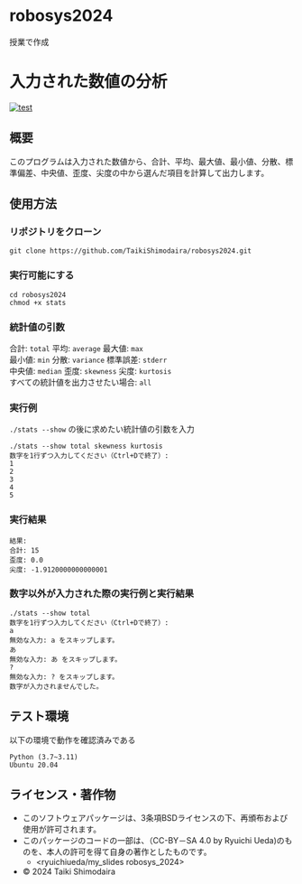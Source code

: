 # robosys2024
授業で作成
# 入力された数値の分析
[![test](https://github.com/TaikiShimodaira/robosys2024/actions/workflows/test.yml/badge.svg)](https://github.com/TaikiShimodaira/robosys2024/actions/workflows/test.yml)
## 概要
このプログラムは入力された数値から、合計、平均、最大値、最小値、分散、標準偏差、中央値、歪度、尖度の中から選んだ項目を計算して出力します。
## 使用方法
### リポジトリをクローン
```
git clone https://github.com/TaikiShimodaira/robosys2024.git
```
### 実行可能にする
```
cd robosys2024  
chmod +x stats
```  
### 統計値の引数  
合計:   `total`        平均: `average`        最大値: `max`  
最小値: `min`        分散: `variance`        標準誤差: `stderr`  
中央値: `median`        歪度: `skewness`        尖度: `kurtosis`  
すべての統計値を出力させたい場合: `all`  
### 実行例
`./stats --show` の後に求めたい統計値の引数を入力

```
./stats --show total skewness kurtosis  
数字を1行ずつ入力してください（Ctrl+Dで終了）:  
1  
2  
3  
4  
5  
```
### 実行結果
```
結果:  
合計: 15    
歪度: 0.0  
尖度: -1.9120000000000001
```
### 数字以外が入力された際の実行例と実行結果
```
./stats --show total  
数字を1行ずつ入力してください（Ctrl+Dで終了）:  
a  
無効な入力: a をスキップします。  
あ  
無効な入力: あ をスキップします。  
?  
無効な入力: ? をスキップします。  
数字が入力されませんでした。  
```
## テスト環境
以下の環境で動作を確認済みである    
```
Python (3.7~3.11)  
Ubuntu 20.04
```
## ライセンス・著作物
- このソフトウェアパッケージは、3条項BSDライセンスの下、再頒布および使用が許可されます。
- このパッケージのコードの一部は、（CC-BY－SA 4.0 by Ryuichi Ueda)のものを、本人の許可を得て自身の著作としたものです。
  - <ryuichiueda/my_slides robosys_2024>  
- © 2024 Taiki Shimodaira


